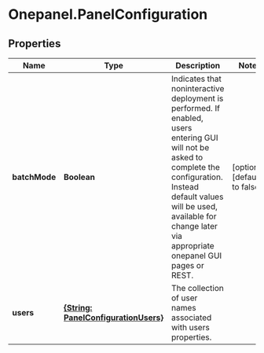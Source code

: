# Onepanel.PanelConfiguration

## Properties
Name | Type | Description | Notes
------------ | ------------- | ------------- | -------------
**batchMode** | **Boolean** | Indicates that noninteractive deployment is performed. If enabled, users entering GUI will not be asked to complete the configuration. Instead default values will be used, available for change later via appropriate onepanel GUI pages or REST.  | [optional] [default to false]
**users** | [**{String: PanelConfigurationUsers}**](PanelConfigurationUsers.md) | The collection of user names associated with users properties. | 


